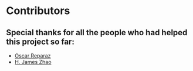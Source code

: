 # Contributors

## Special thanks for all the people who had helped this project so far:

* [Oscar Reparaz](https://github.com/oreparaz)
* [H. James Zhao](https://github.com/hantianjz)

